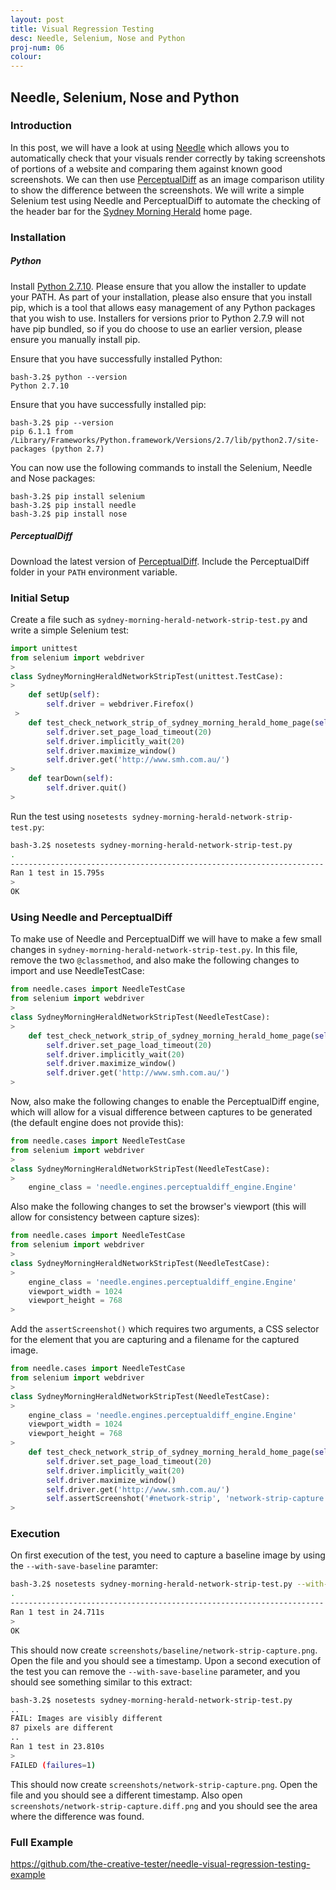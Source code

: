 ```yaml
---
layout: post
title: Visual Regression Testing
desc: Needle, Selenium, Nose and Python
proj-num: 06
colour: 
---
```




## Needle, Selenium, Nose and Python

### Introduction

In this post, we will have a look at using [Needle](https://github.com/bfirsh/needle) which allows you to automatically check that your visuals render correctly by taking screenshots of portions of a website and comparing them against known good screenshots.  We can then use [PerceptualDiff](http://pdiff.sourceforge.net/) as an image comparison utility to show the difference between the screenshots.  We will write a simple Selenium test using Needle and PerceptualDiff to automate the checking of the header bar for the [Sydney Morning Herald](http://www.smh.com.au/) home page.

### Installation

##### Python

Install [Python 2.7.10](https://www.python.org/downloads/release/python-2710/).  Please ensure that you allow the installer to update your PATH.  As part of your installation, please also ensure that you install pip, which is a tool that allows easy management of any Python packages that you wish to use.  Installers for versions prior to Python 2.7.9 will not have pip bundled, so if you do choose to use an earlier version, please ensure you manually install pip.

Ensure that you have successfully installed Python:  

>
~~~ shell
bash-3.2$ python --version  
Python 2.7.10
~~~

Ensure that you have successfully installed pip: 

>
~~~ shell
bash-3.2$ pip --version
pip 6.1.1 from /Library/Frameworks/Python.framework/Versions/2.7/lib/python2.7/site-packages (python 2.7)
~~~

You can now use the following commands to install the Selenium, Needle and Nose packages:

>
~~~ shell
bash-3.2$ pip install selenium
bash-3.2$ pip install needle
bash-3.2$ pip install nose
~~~

##### PerceptualDiff

Download the latest version of [PerceptualDiff](https://sourceforge.net/projects/pdiff/files/).  Include the PerceptualDiff folder in your ```PATH``` environment variable.

### Initial Setup

Create a file such as ```sydney-morning-herald-network-strip-test.py``` and write a simple Selenium test:

>
~~~ python
import unittest
from selenium import webdriver
>
class SydneyMorningHeraldNetworkStripTest(unittest.TestCase):
>
    def setUp(self):
        self.driver = webdriver.Firefox()
 >
    def test_check_network_strip_of_sydney_morning_herald_home_page(self):
        self.driver.set_page_load_timeout(20)
        self.driver.implicitly_wait(20)
        self.driver.maximize_window()
        self.driver.get('http://www.smh.com.au/')
>
    def tearDown(self):
        self.driver.quit()
>
~~~

Run the test using ```nosetests sydney-morning-herald-network-strip-test.py```:

>
~~~ bash
bash-3.2$ nosetests sydney-morning-herald-network-strip-test.py
.
----------------------------------------------------------------------
Ran 1 test in 15.795s
>
OK
~~~

### Using Needle and PerceptualDiff

To make use of Needle and PerceptualDiff we will have to make a few small changes in ```sydney-morning-herald-network-strip-test.py```.  In this file, remove the two ```@classmethod```, and also make the following changes to import and use NeedleTestCase:

>
~~~ python
from needle.cases import NeedleTestCase
from selenium import webdriver
>
class SydneyMorningHeraldNetworkStripTest(NeedleTestCase):
>
    def test_check_network_strip_of_sydney_morning_herald_home_page(self):
        self.driver.set_page_load_timeout(20)
        self.driver.implicitly_wait(20)
        self.driver.maximize_window()
        self.driver.get('http://www.smh.com.au/')
>
~~~

Now, also make the following changes to enable the PerceptualDiff engine, which will allow for a visual difference between captures to be generated (the default engine does not provide this):

>
~~~ python
from needle.cases import NeedleTestCase
from selenium import webdriver
>
class SydneyMorningHeraldNetworkStripTest(NeedleTestCase):
>
    engine_class = 'needle.engines.perceptualdiff_engine.Engine'
~~~

Also make the following changes to set the browser's viewport (this will allow for consistency between capture sizes):

>
~~~ python
from needle.cases import NeedleTestCase
from selenium import webdriver
>
class SydneyMorningHeraldNetworkStripTest(NeedleTestCase):
>
    engine_class = 'needle.engines.perceptualdiff_engine.Engine'
    viewport_width = 1024
    viewport_height = 768
>
~~~

Add the ```assertScreenshot()``` which requires two arguments, a CSS selector for the element that you are capturing and a filename for the captured image.

>
~~~ python
from needle.cases import NeedleTestCase
from selenium import webdriver
>
class SydneyMorningHeraldNetworkStripTest(NeedleTestCase):
>
    engine_class = 'needle.engines.perceptualdiff_engine.Engine'
    viewport_width = 1024
    viewport_height = 768
>
    def test_check_network_strip_of_sydney_morning_herald_home_page(self):
        self.driver.set_page_load_timeout(20)
        self.driver.implicitly_wait(20)
        self.driver.maximize_window()
        self.driver.get('http://www.smh.com.au/')
        self.assertScreenshot('#network-strip', 'network-strip-capture')
>
~~~

### Execution

On first execution of the test, you need to capture a baseline image by using the ```--with-save-baseline``` paramter:

>
~~~ bash
bash-3.2$ nosetests sydney-morning-herald-network-strip-test.py --with-save-baseline
.
----------------------------------------------------------------------
Ran 1 test in 24.711s
>
OK
~~~

This should now create ```screenshots/baseline/network-strip-capture.png```.  Open the file and you should see a timestamp.  Upon a second execution of the test you can remove the ```--with-save-baseline``` parameter, and you should see something similar to this extract:

>
~~~ bash
bash-3.2$ nosetests sydney-morning-herald-network-strip-test.py
..
FAIL: Images are visibly different
87 pixels are different
..
Ran 1 test in 23.810s
>
FAILED (failures=1)
~~~

This should now create ```screenshots/network-strip-capture.png```.  Open the file and you should see a different timestamp.  Also open ```screenshots/network-strip-capture.diff.png``` and you should see the area where the difference was found.

### Full Example

<https://github.com/the-creative-tester/needle-visual-regression-testing-example>

